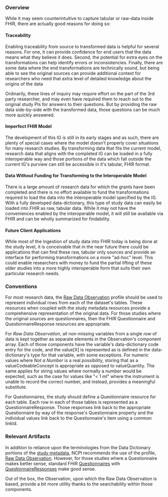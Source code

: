 ### Overview
While it may seem counterintuitive to capture tabular or raw-data inside FHIR, there are actually good reasons for doing so:

#### Traceability
Enabling traceability from source to transformed data is helpful for several reasons. For one, it can provide confidence for end users that the data means what they believe it does. Second, the potential for extra eyes on the transformations can help identify errors or inconsistencies. Finally, there are some data where the end transformations are technically sound, but being able to see the original sources can provide additional context for researchers who need that extra level of detailed knowledge about the origins of the data

Ordinarily, these lines of inquiry may require effort on the part of the 3rd party researcher, and may even have required them to reach out to the original study PIs for answers to their questions. But by providing the raw data side-by-side with the transformed data, those questions can be much more quickly answered. 

#### Imperfect FHIR Model
The development of this IG is still in its early stages and as such, there are plenty of special cases where the model doesn't properly cover situations for many research studies. By transforming data that fits the current model, research data that aligns with the completed IG can be loaded in a fully interoperable way and those portions of the data which fall outside the current IG's purview can still be accessible in it's tabular, FHIR format. 

#### Data Without Funding for Transforming to the Interoperable Model
There is a large amount of research data for which the grants have been completed and there is no effort available to fund the transformations required to load the data into the interoperable model specified by the IG. With a fully developed data-dictionary, this type of study data can easily be loaded into FHIR as raw, tabular data. While it may not have the conveniences enabled by the interoperable model, it will still be available via FHIR and can be wholly summarized for findability. 

#### Future Client Applications
While most of the ingestion of study data into FHIR today is being done at the study level, it is conceivable that in the near future there could be applications that can find these raw, tabular only sources and provide an interface for performing transformations on a more "ad-hoc" level. This could enable researchers with money to fund the partial lifting of these older studies into a more highly interoperable form that suits their own particular research needs. 

### Conventions
For most research data, the [Raw Data Observation](StructureDefinition-raw-data-observation.html) profile should be used to represent individual rows from each of the dataset's tables. These resources when coupled with the study metadata resources provide a comprehensive representation of the original data. For those studies where the original sources are questionnaires, then the FHIR Questionnaire and QuestionnaireResponse resources are appropriate. 

For _Raw Data Observation_, all non-missing variables from a single *row* of data is kept together as separate elements in the Observation's component array. Each of those components have the variable's data-dictionary code entry for the code, and the value[X] is represented as is defined in the data-dictionary's type for that variable, with some exceptions. For numeric values where *Not a Number* is a real possibility, storing that as a valueCodeableConcept is appropriate as opposed to valueQuantity. The same applies for string values where normally a number would be expected, such as the case for values like "< 1 ml" where the instrument is unable to record the correct number, and instead, provides a meaningful substitute. 

For Questionnaires, the study should define a Questionnaire resource for each table. Each row in each of those tables is represented as a QuestionnaireResponse. Those responses link back to the appropriate Questionnaire by way of the response's Questionnaire property and the individual values link back to the Questionnaire's item using a common linkId. 

### Relevant Artifacts
In addition to reliance upon the terminologies from the Data Dictionary portions of the [study metadata](study_metadata.html), NCPI recommends the use of the profile, [Raw Data Observation](StructureDefinition-raw-data-observation.html). However, for those studies where a Questionnaire makes better sense, standard FHIR [Questionnaires](https://hl7.org/fhir/questionnaire.html) with [QuestionnaireResponses](https://hl7.org/fhir/questionnaireresponse.html) make good sense. 

Out of the box, the Observation, upon which the Raw Data Observation is based, provide a bit more utility thanks to the searchability within those components. 